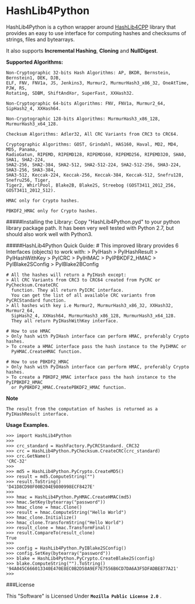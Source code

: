 # HashLib4Python
HashLib4Python is a cython wrapper around [HashLib4CPP](https://www.github.com/ron4fun/HashLib4CPP) library that provides an easy to use interface for computing hashes and checksums of strings, files and bytearrays.

It also supports **Incremental Hashing**, **Cloning** and **NullDigest**.

**Supported Algorithms:**

    Non-Cryptographic 32-bits Hash Algorithms: AP, BKDR, Bernstein, Bernstein1, DEK, DJB, 
    ELF, FNV, FNV1a, JS, Jenkins3, Murmur2, MurmurHash3_x86_32, OneAtTime, PJW, RS, 
    Rotating, SDBM, ShiftAndXor, SuperFast, XXHash32.

    Non-Cryptographic 64-bits Algorithms: FNV, FNV1a, Murmur2_64, SipHash2_4, XXHash64.

    Non-Cryptographic 128-bits Algorithms: MurmurHash3_x86_128, MurmurHash3_x64_128. 

    Checksum Algorithms: Adler32, All CRC Variants from CRC3 to CRC64. 

    Cryptographic Algorithms: GOST, Grindahl, HAS160, Haval, MD2, MD4, MD5, Panama, 
    RadioGatun, RIPEMD, RIPEMD128, RIPEMD160, RIPEMD256, RIPEMD320, SHA0, SHA1, SHA2-224,
    SHA2-256, SHA2-384, SHA2-512, SHA2-512-224, SHA2-512-256, SHA3-224, SHA3-256, SHA3-384, 
    SHA3-512, Keccak-224, Keccak-256, Keccak-384, Keccak-512, Snefru128, Snefru256, Tiger,
	Tiger2, WhirlPool, Blake2B, Blake2S, Streebog (GOST3411_2012_256, GOST3411_2012_512).

    HMAC only for Crypto hashes.
    
    PBKDF2_HMAC only for Crypto hashes.


#####Installing the Library:
	Copy "HashLib4Python.pyd" to your python library package path. It has been very well
	tested with Python 2.7, but should also work well with Python3.

#####HashLib4Python Quick Guide:
	# This improved library provides 6 Interfaces (objects) to work with:
	> PyIHash
	> PyIHashResult
	> PyIHashWithKey
	> PyICRC
	> PyIHMAC
	> PyIPBKDF2_HMAC
	> PyIBlake2SConfig
	> PyIBlake2BConfig
	
	# All the hashes will return a PyIHash except:
	> All CRC Variants from CRC3 to CRC64 created from PyCRC or PyChecksum.CreateCRC 
	  function. They all return PyICRC interface.
	  You can get the list of all available CRC variants from PyCRCStandard function.
	> All hashes with key i.e Murmur2, MurmurHash3_x86_32, XXHash32, Murmur2_64,
	  SipHash2_4, XXHash64, MurmurHash3_x86_128, MurmurHash3_x64_128.
	  They all return PyIHashWithKey interface.

	# How to use HMAC
	> Only hash with PyIHash interface can perform HMAC, preferably Crypto hashes.
	> To create a HMAC interface pass the hash instance to the PyIHMAC or
	  PyHMAC.CreateHMAC function.

	# How to use PBKDF2_HMAC
	> Only hash with PyIHash interface can perform HMAC, preferably Crypto hashes.
	> To create a PBKDF2_HMAC interface pass the hash instance to the PyIPBKDF2_HMAC
	  or PyPBKDF2_HMAC.CreatePBKDF2_HMAC function.


**Note**

	The result from the computation of hashes is returned as a PyIHashResult interface.

**Usage Examples.**

    >>> import HashLib4Python
    >>>
	>>> crc_standard = HashFactory.PyCRCStandard._CRC32
	>>> crc = HashLib4Python.PyChecksum.CreateCRC(crc_standard)
	>>> crc.GetName()
	'CRC-32'
	>>>
	>>> md5 = HashLib4Python.PyCrypto.CreateMD5()
	>>> result = md5.ComputeString("")
	>>> result.ToString()
	'D41D8CD98F00B204E9800998ECF8427E'
    >>>
	>>> hmac = HashLib4Python.PyHMAC.CreateHMAC(md5)
	>>> hmac.SetKey(bytearray("password"))
	>>> hmac_clone = hmac.Clone()
	>>> result = hmac.ComputeString("Hello World")
	>>> hmac_clone.Initialize()
	>>> hmac_clone.TransformString("Hello World")
	>>> result_clone = hmac.TransformFinal()
	>>> result.CompareTo(result_clone)
	True
	>>>
	>>> config = HashLib4Python.PyIBlake2SConfig()
	>>> config.SetKey(bytearray("password"))
	>>> blake = HashLib4Python.PyCrypto.CreateBlake2S(config)
	>>> blake.ComputeString("").ToString()
	'94A045C666013340E470E8EC0B2D58A9EF7E7556B6CD7DA6A3F5DFADBE877A21'
	>>>
	


###License

This "Software" is Licensed Under  **`Mozilla Public License 2.0`** .
